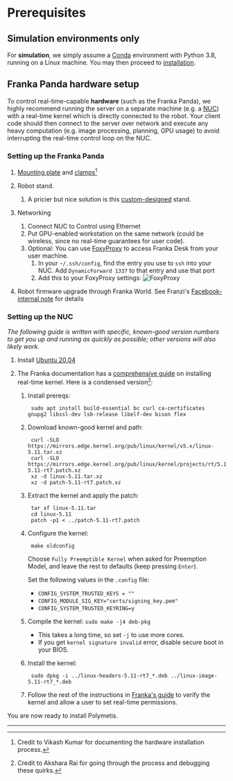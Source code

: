 # Prerequisites

## Simulation environments only

For **simulation**, we simply assume a [Conda](https://docs.conda.io/en/latest/) environment with Python 3.8, running on a Linux machine. You may then proceed to [installation](installation.md).

## Franka Panda hardware setup

To control real-time-capable **hardware** (such as the Franka Panda), we highly recommend running the server on a separate machine (e.g. a [NUC](https://www.amazon.com/gp/product/B0842WKBCF/)) with a real-time kernel which is directly connected to the robot.
Your client code should then connect to the server over network and execute any heavy computation (e.g. image processing, planning, GPU usage) to avoid interrupting the real-time control loop on the NUC.

### Setting up the Franka Panda

1. [Mounting plate](https://vention.io/parts/franka-emika-panda-mounting-plate-487) and [clamps](https://www.amazon.com/gp/product/B001KPVFJE/)[^1]

1. Robot stand.
    1. A pricier but nice solution is this [custom-designed](https://vention.io/designs/98080) stand.

1. Networking
    1. Connect NUC to Control using Ethernet
    1. Put GPU-enabled workstation on the same network (could be wireless, since no real-time guarantees for user code).
    1. Optional: You can use [FoxyProxy](https://addons.mozilla.org/en-US/firefox/addon/foxyproxy-standard/) to access Franka Desk from your user machine.
        1. In your `~/.ssh/config`, find the entry you use to `ssh` into your NUC. Add `DynamicForward 1337` to that entry and use that port
        1. Add this to your FoxyProxy settings: ![FoxyProxy](img/foxyproxy.png)

1. Robot firmware upgrade through Franka World. See Franzi's [Facebook-internal note](https://fb.workplace.com/notes/762408351366858) for details

### Setting up the NUC

_The following guide is written with specific, known-good version numbers to get you up and running as quickly as possible; other versions will also likely work._

1. Install [Ubuntu 20.04](https://releases.ubuntu.com/20.04/)

1. The Franka documentation has a [comprehensive guide](https://frankaemika.github.io/docs/installation_linux.html#setting-up-the-real-time-kernel) on installing real-time kernel. Here is a condensed version[^2]:
    1. Install prereqs:

            sudo apt install build-essential bc curl ca-certificates gnupg2 libssl-dev lsb-release libelf-dev bison flex

    1. Download known-good kernel and path:
    
            curl -SLO https://mirrors.edge.kernel.org/pub/linux/kernel/v5.x/linux-5.11.tar.xz
            curl -SLO https://mirrors.edge.kernel.org/pub/linux/kernel/projects/rt/5.11/older/patch-5.11-rt7.patch.xz
            xz -d linux-5.11.tar.xz
            xz -d patch-5.11-rt7.patch.xz

    1. Extract the kernel and apply the patch:
            
            tar xf linux-5.11.tar
            cd linux-5.11
            patch -p1 < ../patch-5.11-rt7.patch
            
    1. Configure the kernel:
    
            make oldconfig
       
       Choose `Fully Preemptible Kernel` when asked for Preemption Model, and leave the rest to defaults (keep pressing `Enter`).
       
       Set the following values in the `.config` file:
        - `CONFIG_SYSTEM_TRUSTED_KEYS = ""`
        - `CONFIG_MODULE_SIG_KEY="certs/signing_key.pem"`
        - `CONFIG_SYSTEM_TRUSTED_KEYRING=y`

    3. Compile the kernel: `sudo make -j4 deb-pkg`
        - This takes a long time, so set `-j` to use more cores.
        - If you get `kernel signature invalid` error, disable secure boot in your BIOS.
    
    4. Install the kernel:
            
            sudo dpkg -i ../linux-headers-5.11-rt7_*.deb ../linux-image-5.11-rt7_*.deb
    
    5. Follow the rest of the instructions in [Franka's guide](https://frankaemika.github.io/docs/installation_linux.html#verifying-the-new-kernel) to verify the kernel and allow a user to set real-time permissions.

You are now ready to install Polymetis.

---

[^1]: Credit to Vikash Kumar for documenting the hardware installation process.

[^2]: Credit to Akshara Rai for going through the process and debugging these quirks.
